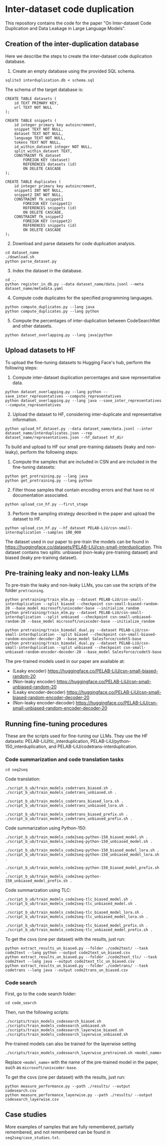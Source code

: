 # Inter-dataset code duplication

This repository contains the code for the paper "On Inter-dataset Code Duplication 
and Data Leakage in Large Language Models".

## Creation of the inter-duplication database

Here we describe the steps to create the inter-dataset code duplication database.

1. Create an empty database using the provided SQL schema.
```shell
sqlite3 interduplication.db < schema.sql
```

The schema of the target database is:
```sqlite
CREATE TABLE datasets (
	id TEXT PRIMARY KEY,
	url TEXT NOT NULL
);

CREATE TABLE snippets (
	id integer primary key autoincrement,
	snippet TEXT NOT NULL,
	dataset TEXT NOT NULL,
	language TEXT NOT NULL,
	tokens TEXT NOT NULL,
	id_within_dataset integer NOT NULL,
	split_within_dataset TEXT,
	CONSTRAINT fk_dataset
        FOREIGN KEY (dataset)
        REFERENCES datasets (id)
        ON DELETE CASCADE
);

CREATE TABLE duplicates (
    id integer primary key autoincrement,
    snippet1 INT NOT NULL,
    snippet2 INT NOT NULL,
    CONSTRAINT fk_snippet1
        FOREIGN KEY (snippet1)
        REFERENCES snippets (id)
        ON DELETE CASCADE,
    CONSTRAINT fk_snippet2
        FOREIGN KEY (snippet2)
        REFERENCES snippets (id)
        ON DELETE CASCADE
);
```

2. Download and parse datasets for code duplication analysis.
```shell
cd dataset_name
./download.sh
python parse_dataset.py
```

3. Index the dataset in the database.
```shell
cd ..
python register_in_db.py --data dataset_name/data.jsonl --meta dataset_name/metadata.yaml
```

4. Compute code duplicates for the specified programming languages.
```shell
python compute_duplicates.py --lang java
python compute_duplicates.py --lang python
```

5. Compute the percentages of inter-duplication between CodeSearchNet and other datasets.
```shell
python dataset_overlapping.py --lang java|python
```

## Upload datasets to HF

To upload the fine-tuning datasets to Hugging Face's hub, perform the following steps:

1. Compute inter-dataset duplication percentages and save representative data.
```shell
python dataset_overlapping.py --lang python --save_inter_representatives --compute_representatives
python dataset_overlapping.py --lang java --save_inter_representatives --compute_representatives
```

2. Upload the dataset to HF, considering inter-duplicate and representative information.
```shell
python upload_hf_dataset.py --data dataset_name/data.jsonl --inter dataset_name/interduplicates.json --rep dataset_name/representatives.json --hf_dataset hf_dir
```

To build and upload to HF our small pre-training datasets (leaky and non-leaky), perform the following steps:

1. Compute the samples that are included in CSN and are included in the fine-tuning datasets:
```shell
python get_pretraining.py --lang java
python get_pretraining.py --lang python
```

2. Filter those samples that contain encoding errors and that have no nl documentation associated.
```shell
python upload_csn_hf.py --first_stage
```

3. Perform the sampling strategy described in the paper and upload the dataset to HF.
```shell
python upload_csn_hf.py --hf_dataset PELAB-LiU/csn-small-interduplication --samples 100_000
```

The dataset used in our paper to pre-train the models can be found in https://huggingface.co/datasets/PELAB-LiU/csn-small-interduplication.
This dataset contains two splits: unbiased (non-leaky pre-training dataset) and biased (leaky pre-training dataset).


## Pre-training leaky and non-leaky LLMs

To pre-train the leaky and non-leaky LLMs, you can use the scripts of the folder `pretraining`.
```shell
python pretraining/train_mlm.py --dataset PELAB-LiU/csn-small-interduplication --split biased --checkpoint csn-small-biased-random-20 --base_model microsoft/unixcoder-base --initialize_random
python pretraining/train_mlm.py --dataset PELAB-LiU/csn-small-interduplication --split unbiased --checkpoint csn-small-unbiased-random-20 --base_model microsoft/unixcoder-base --initialize_random

python pretraining/train_bimodal_dual.py --dataset PELAB-LiU/csn-small-interduplication --split biased --checkpoint csn-small-biased-random-encoder-decoder-20 --base_model Salesforce/codet5-base
python pretraining/train_bimodal_dual.py --dataset PELAB-LiU/csn-small-interduplication --split unbiased --checkpoint csn-small-unbiased-random-encoder-decoder-20 --base_model Salesforce/codet5-base
```

The pre-trained models used in our paper are available at:
* (Leaky encoder) https://huggingface.co/PELAB-LiU/csn-small-biased-random-20
* (Non-leaky encoder) https://huggingface.co/PELAB-LiU/csn-small-unbiased-random-20
* (Leaky encoder-decoder) https://huggingface.co/PELAB-LiU/csn-small-biased-random-encoder-decoder-20
* (Non-leaky encoder-decoder) https://huggingface.co/PELAB-LiU/csn-small-unbiased-random-encoder-decoder-20

## Running fine-tuning procedures

These are the scripts used for fine-tuning our LLMs. They use the HF datasets: PELAB-LiU/tlc_interduplication,
PELAB-LiU/python-150_interduplication, and PELAB-LiU/codetrans-interduplication.

### Code summarization and code translation tasks

```shell
cd seq2seq
```

Code translation:
```shell
./script_b_ub/train_models_codetrans_biased.sh .
./script_b_ub/train_models_codetrans_unbiased.sh .

./script_b_ub/train_models_codetrans_biased_lora.sh .
./script_b_ub/train_models_codetrans_unbiased_lora.sh .

./script_b_ub/train_models_codetrans_biased_prefix.sh .
./script_b_ub/train_models_codetrans_unbiased_prefix.sh .
```

Code summarization using Python-150:
```shell
./script_b_ub/train_models_code2seq-python-150_biased_model.sh .
./script_b_ub/train_models_code2seq-python-150_unbiased_model.sh .

./script_b_ub/train_models_code2seq-python-150_biased_model_lora.sh .
./script_b_ub/train_models_code2seq-python-150_unbiased_model_lora.sh .

./script_b_ub/train_models_code2seq-python-150_biased_model_prefix.sh .
./script_b_ub/train_models_code2seq-python-150_unbiased_model_prefix.sh .
```

Code summarization using TLC:
```shell
./script_b_ub/train_models_code2seq-tlc_biased_model.sh .
./script_b_ub/train_models_code2seq-tlc_unbiased_model.sh .

./script_b_ub/train_models_code2seq-tlc_biased_model_lora.sh .
./script_b_ub/train_models_code2seq-tlc_unbiased_model_lora.sh .

./script_b_ub/train_models_code2seq-tlc_biased_model_prefix.sh .
./script_b_ub/train_models_code2seq-tlc_unbiased_model_prefix.sh .
```

To get the csvs (one per dataset) with the results, just run:
```shell
python extract_results_un_biased.py --folder ./code2text/ --task code2text --lang python --output code2text_un_biased.csv
python extract_results_un_biased.py --folder ./code2text_tlc/ --task code2text --lang java --output code2text_tlc_un_biased.csv
python extract_results_un_biased.py --folder ./codetrans/ --task codetrans --lang java --output code2trans_un_biased.csv
```

### Code search

First, go to the code search folder:
```shell
cd code_search
```

Then, run the following scripts:
```shell
./scripts/train_models_codesearch_biased.sh
./scripts/train_models_codesearch_unbiased.sh
./scripts/train_models_codesearch_layerwise_biased.sh
./scripts/train_models_codesearch_layerwise_unbiased.sh
```

Pre-trained models can also be trained for the layerwise setting
```shell
./scripts/train_models_codesearch_layerwise_pretrained.sh <model_name>
```
Replace `<model_name>` with the name of the pre-trained model in the paper, such as `microsoft/unixcoder-base`.

To get the csvs (one per dataset) with the results, just run:
```shell
python measure_performance.py --path ./results/ --output codesearch.csv
python measure_performance_layerwise.py --path ./results/ --output codesearch_layerwise.csv
```

## Case studies

More examples of samples that are fully remembered, partially remembered, and not remembered 
can be found in `seq2seq/case_studies.txt`.
